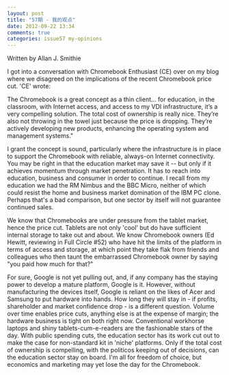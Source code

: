 ```yaml
---
layout: post
title: "57期 - 我的观点"
date: 2012-09-22 13:34
comments: true
categories: issue57 my-opinions
---
```


Written by Allan J. Smithie

I got into a conversation with Chromebook Enthusiast (CE) over on my blog where we disagreed on the implications of the recent Chromebook price cut. 'CE' wrote:

The Chromebook is a great concept as a thin client... for education, in the classroom, with Internet access, and access to my VDI infrastructure, it’s a very compelling solution. The total cost of ownership is really nice. They’re also not throwing in the towel just because the price is dropping. They’re actively developing new products, enhancing the operating system and management systems." 

I grant the concept is sound, particularly where the infrastructure is in place to support the Chromebook with reliable, always-on Internet connectivity. You may be right in that the education market may save it -- but only if it achieves momentum through market penetration. It has to reach into education, business and consumer in order to continue. I recall from my education we had the RM Nimbus and the BBC Micro, neither of which could resist the home and business market domination of the IBM PC clone. Perhaps that's a bad comparison, but one sector by itself will not guarantee continued sales.

We know that Chromebooks are under pressure from the tablet market, hence the price cut. Tablets are not only 'cool' but do have sufficient internal storage to take out and about. We know Chromebook owners (Ed Hewitt, reviewing in Full Circle #52) who have hit the limits of the platform in terms of access and storage, at which point they take flak from friends and colleagues who then taunt the embarrassed Chromebook owner by saying "you paid how much for that?"

For sure, Google is not yet pulling out, and, if any company has the staying power to develop a mature platform, Google is it. However, without manufacturing the devices itself, Google is reliant on the likes of Acer and Samsung to put hardware into hands. How long they will stay in - if profits, shareholder and market confidence drop - is a different question. Volume over time enables price cuts, anything else is at the expense of margin; the hardware business is tight on both right now. Conventional workhorse laptops and shiny tablets-cum-e-readers are the fashionable stars of the day. With public spending cuts, the education sector has its work cut out to make the case for non-standard kit in 'niche' platforms. Only if the total cost of ownership is compelling, with the politicos keeping out of decisions, can the education sector stay on board. I'm all for freedom of choice, but economics and marketing may yet lose the day for the Chromebook.
